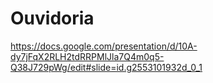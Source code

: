 # Ouvidoria

https://docs.google.com/presentation/d/10A-dy7jFqX2RLH2tdRRPMlJla7Q4m0q5-Q38J729pWg/edit#slide=id.g2553101932d_0_1
